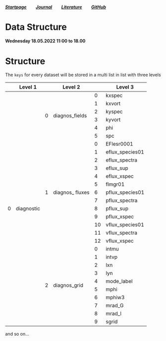 ##### [Startpage](/README.md) &nbsp; &nbsp; &nbsp; &nbsp; [Journal](/journal/JOURNAL.md) &nbsp; &nbsp; &nbsp; &nbsp; [Literature](/README.md#litarture) &nbsp; &nbsp; &nbsp; &nbsp; [GitHub](https://github.com/ManeLippert/Bachelorthesis-ZonalFlows)
# Data Structure

#### Wednesday 18.05.2022 11:00 to 18.00

# Structure

The ```keys``` for every dataset will be stored in a multi list in list with three levels


<table>
    <thead>
        <tr>
            <th>  </th><th>Level 1        </th>
            <th>  </th><th>Level 2        </th>
            <th>  </th><th>Level 3        </th>
        </tr>
    </thead>
    <tbody>
        <tr><td rowspan=50>0</td><td rowspan=50>diagnostic</td>
            <td rowspan=6>0</td><td rowspan=6>diagnos_fields</td>
            <td> 0</td><td>kxspec         </td>
        </tr>
        <tr><td> 1</td><td>kxvort         </td></tr>
        <tr><td> 2</td><td>kyspec         </td></tr>
        <tr><td> 3</td><td>kyvort         </td></tr>
        <tr><td> 4</td><td>phi            </td></tr>
        <tr><td> 5</td><td>spc            </td></tr>
        <tr>
            <td rowspan=13>1</td><td rowspan=13>diagnos_ fluxes</td> 
            <td> 0</td><td>EFlesr0001     </td>
        </tr>
        <tr><td> 1</td><td>eflux_species01</td></tr>
        <tr><td> 2</td><td>eflux_spectra  </td></tr>
        <tr><td> 3</td><td>eflux_sup      </td></tr>
        <tr><td> 4</td><td>eflux_xspec    </td></tr>
        <tr><td> 5</td><td>flmgr01        </td></tr>
        <tr><td> 6</td><td>pflux_species01</td></tr>
        <tr><td> 7</td><td>pflux_spectra  </td></tr>
        <tr><td> 8</td><td>pflux_sup      </td></tr>
        <tr><td> 9</td><td>pflux_xspec    </td></tr>
        <tr><td>10</td><td>vflux_species01</td></tr>
        <tr><td>11</td><td>vflux_spectra  </td></tr>
        <tr><td>12</td><td>vflux_xspec    </td></tr>
        <tr>
            <td rowspan=10>2</td><td rowspan=10>diagnos_grid</td> 
            <td> 0</td><td>intmu          </td>
        </tr>
        <tr><td> 1</td><td>intvp          </td></tr>
        <tr><td> 2</td><td>lxn            </td></tr>
        <tr><td> 3</td><td>lyn            </td></tr>
        <tr><td> 4</td><td>mode_label     </td></tr>
        <tr><td> 5</td><td>mphi           </td></tr>
        <tr><td> 6</td><td>mphiw3         </td></tr>
        <tr><td> 7</td><td>mrad_G         </td></tr>
        <tr><td> 8</td><td>mrad_l         </td></tr>
        <tr><td> 9</td><td>sgrid          </td></tr>
    </tbody>
</table>

and so on...